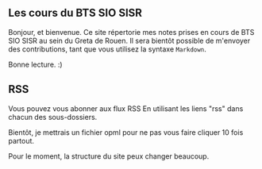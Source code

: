 
## Les cours du BTS SIO SISR

Bonjour, et bienvenue. Ce site répertorie mes notes prises en cours de 
BTS SIO SISR au sein du Greta de Rouen. Il sera bientôt possible de 
m'envoyer des contributions, tant que vous utilisez la syntaxe `Markdown`. 

Bonne lecture. :)

## RSS

Vous pouvez vous abonner aux flux RSS En utilisant les liens "rss" dans 
chacun des sous-dossiers. 

Bientôt, je mettrais un fichier opml pour ne pas vous faire cliquer 10 
fois partout. 

Pour le moment, la structure du site peux changer beaucoup. 
